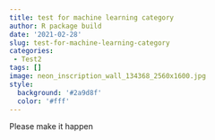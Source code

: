```yaml
---
title: test for machine learning category
author: R package build
date: '2021-02-28'
slug: test-for-machine-learning-category
categories: 
 - Test2
tags: []
image: neon_inscription_wall_134368_2560x1600.jpg
style:
  background: '#2a9d8f'
  color: '#fff'
---
```

Please make it happen
